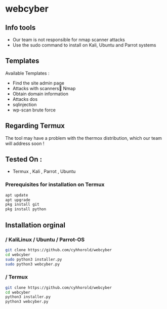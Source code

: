 # webcyber

## Info tools

* Our team is not responsible for nmap scanner attacks
* Use the sudo command to install on Kali, Ubuntu and Parrot systems

## Templates

Available Templates : 

* Find the site admin page
* Attacks with scanners ٔNmap
* Obtain domain information
* Attacks dos
* sqlinjection
* wp-scan brute force


## Regarding Termux

The tool may have a problem with the thermox distribution, which our team will address soon !

## Tested On :

* Termux , Kali , Parrot , Ubuntu


### Prerequisites for installation on Termux

```bash
apt update
apt upgrade
pkg install git
pkg install python
```

## Installation orginal

### / KaliLinux / Ubuntu / Parrot-OS

```bash
git clone https://github.com/cyhhorold/webcyber
cd webcyber
sudo python3 installer.py
sudo python3 webcyber.py
```
### / Termux

```bash
git clone https://github.com/cyhhorold/webcyber
cd webcyber
python3 installer.py
python3 webcyber.py
```
